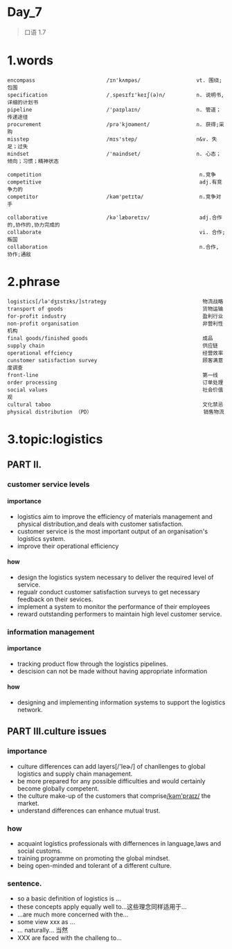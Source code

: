 # Day_7
> 口语 1.7
# 1.words
    encompass                       /ɪn'kʌmpəs/                  vt. 围绕;包围
    specification                   /ˌspesɪfɪ'keɪʃ(ə)n/          n. 说明书, 详细的计划书
    pipeline                        /'paɪplaɪn/                  n. 管道；传递途径
    procurement                     /prəˈkjʊəment/               n. 获得;采购
    misstep                         /mɪs'step/                   n&v. 失足；过失
    mindset                         /'maindset/                  n. 心态；倾向；习惯；精神状态

    competition                                                   n.竞争
    competitive                                                   adj.有竞争力的
    competitor                      /kəm'petɪtə/                  n.竞争对手

    collaborative                   /kə'læbəretɪv/                adj.合作的,协作的,协力完成的
    collaborate                                                   vi. 合作;叛国
    collaboration                                                 n.合作, 协作;通敌

# 2.phrase
    logistics[/lə'dʒɪstɪks/]strategy                               物流战略
    transport of goods                                             货物运输
    for-profit industry                                            盈利行业
    non-profit organisation                                        非营利性机构
    final goods/finished goods                                     成品
    supply chain                                                   供应链
    operational effciency                                          经营效率
    cunstomer satisfaction survey                                  顾客满意度调查
    front-line                                                     第一线
    order processing                                               订单处理
    social values                                                  社会价值观
    cultural taboo                                                 文化禁忌
    physical distribution （PD）                                    销售物流

# 3.topic:logistics
## PART II.
### customer service levels
#### importance
- logistics aim to improve the efficiency of materials management and physical 
distribution,and deals with customer satisfaction.
- customer service is the most important output of an organisation's logistics system.
- improve their operational efficiency

#### how
- design the logistics system necessary to deliver the required level of service.
- regualr conduct customer satisfaction surveys to get necessary feedback on their sevices.
- implement a system to monitor the performance of their employees
- reward outstanding performers to maintain high level customer service.

### information management
#### importance
- tracking product flow through the logistics pipelines.
- descision can not be made without having appropriate information 

#### how
- designing and implementing information systems to support the logistics network.

## PART III.culture issues
### importance
- culture differences can add layers[/'leɚ/] of chanllenges to global logistics and supply chain management.
- be more prepared for any possible difficulties and would certainly become
globally competent.
- the culture make-up of the customers that comprise[/kəm'praɪz/](由…组成) the market.
- understand differences can enhance mutual trust.

### how
- acquaint logistics professionals with differnences in language,laws and social customs.
- training programme on promoting the global mindset.
- being open-minded and tolerant of a different culture.

### sentence.
- so a basic definition of logistics is ...
- these concepts apply equally well to...这些理念同样适用于...
- ...are much more concerned with the...
- some view xxx as ...
- ... naturally...   当然
-  XXX are faced with the challeng to...



